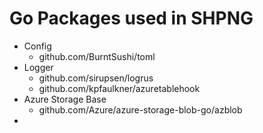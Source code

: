 # Go Packages used in SHPNG
* Config
    * github.com/BurntSushi/toml
* Logger
    * github.com/sirupsen/logrus
    * github.com/kpfaulkner/azuretablehook
* Azure Storage Base
    * github.com/Azure/azure-storage-blob-go/azblob
* 